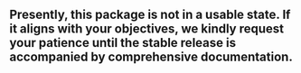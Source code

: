 ## Presently, this package is not in a usable state. If it aligns with your objectives, we kindly request your patience until the stable release is accompanied by comprehensive documentation.
